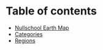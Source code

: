 # Table of contents

* [Nullschool Earth Map](README.md)
* [Categories](categories.md)
* [Regions](regions.md)